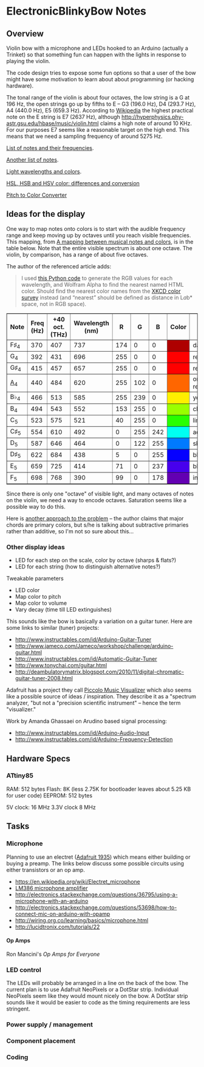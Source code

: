 # ElectronicBlinkyBow Notes

## Overview

Violin bow with a microphone and LEDs hooked to an Arduino (actually a Trinket) so that something fun can happen with the lights in response to playing the violin.

The code design tries to expose some fun options so that a user of the bow might have some motivation to learn about about programming (or hacking hardware).

The tonal range of the violin is about four octaves, the low string is a G at 196 Hz, the open strings go up by fifths to E – G3 (196.0 Hz), D4 (293.7 Hz), A4 (440.0 Hz), E5 (659.3 Hz). According to [Wikipedia](https://en.wikipedia.org/wiki/Violin) the highest practical note on the E string is E7 (2637 Hz), although http://hyperphysics.phy-astr.gsu.edu/hbase/music/violin.html claims a high note of around 10 KHz. For our purposes E7 seems like a reasonable target on the high end. This means that we need a sampling frequency of around 5275 Hz.

[List of notes and their frequencies](http://www.liutaiomottola.com/formulae/freqtab.htm).

[Another list of notes](http://www.phy.mtu.edu/~suits/notefreqs.html).

[Light wavelengths and colors](http://hyperphysics.phy-astr.gsu.edu/hbase/vision/specol.html).

[HSL, HSB and HSV color: differences and conversion](http://codeitdown.com/hsl-hsb-hsv-color/)

[Pitch to Color Converter](http://www.flutopedia.com/sound_color.htm)

## Ideas for the display

One way to map notes onto colors is to start with the audible frequency range and keep moving up by octaves until you reach visible frequencies. This mapping, from [A mapping between musical notes and colors](http://www.endolith.com/wordpress/2010/09/15/a-mapping-between-musical-notes-and-colors/), is in the table below. Note that the entire visible spectrum is about one octave. The violin, by comparison, has a range of about five octaves.

The author of the referenced article adds:

>I used [this Python code]() to generate the RGB values for each wavelength, and Wolfram Alpha to find the nearest named HTML color.  Should find the nearest color names from the [XKCD color survey](https://xkcd.com/color/rgb/) instead (and “nearest” should be defined as distance in L*a*b* space, not in RGB space).

<table border="1" cellspacing="0">
<tbody>
<tr>
<th>Note</th>
<th>Freq (Hz)</th>
<th>+40 oct. (THz)</th>
<th>Wavelength (nm)</th>
<th>R</th>
<th>G</th>
<th>B</th>
<th>Color</th>
<th>HTML name</th>
</tr>
<tr>
<td>F♯<sub>4</sub></td>
<td>370</td>
<td>407</td>
<td>737</td>
<td>174</td>
<td>0</td>
<td>0</td>
<td style="background-color: #ae0000;"></td>
<td>dark red</td>
</tr>
<tr>
<td>G<sub>4</sub></td>
<td>392</td>
<td>431</td>
<td>696</td>
<td>255</td>
<td>0</td>
<td>0</td>
<td style="background-color: #ff0000;"></td>
<td>red</td>
</tr>
<tr>
<td>G♯<sub>4</sub></td>
<td>415</td>
<td>457</td>
<td>657</td>
<td>255</td>
<td>0</td>
<td>0</td>
<td style="background-color: #ff0000;"></td>
<td>red</td>
</tr>
<tr>
<td><a href="http://en.wikipedia.org/wiki/A440_%28Concert_A%29">A<sub>4</sub></a></td>
<td>440</td>
<td>484</td>
<td>620</td>
<td>255</td>
<td>102</td>
<td>0</td>
<td style="background-color: #ff6600;"></td>
<td>orange-red</td>
</tr>
<tr>
<td>B♭<sub>4</sub></td>
<td>466</td>
<td>513</td>
<td>585</td>
<td>255</td>
<td>239</td>
<td>0</td>
<td style="background-color: #ffef00;"></td>
<td>yellow</td>
</tr>
<tr>
<td>B<sub>4</sub></td>
<td>494</td>
<td>543</td>
<td>552</td>
<td>153</td>
<td>255</td>
<td>0</td>
<td style="background-color: #99ff00;"></td>
<td>chartreuse</td>
</tr>
<tr>
<td>C<sub>5</sub></td>
<td>523</td>
<td>575</td>
<td>521</td>
<td>40</td>
<td>255</td>
<td>0</td>
<td style="background-color: #28ff00;"></td>
<td>lime</td>
</tr>
<tr>
<td>C♯<sub>5</sub></td>
<td>554</td>
<td>610</td>
<td>492</td>
<td>0</td>
<td>255</td>
<td>242</td>
<td style="background-color: #00fff2;"></td>
<td>aqua</td>
</tr>
<tr>
<td>D<sub>5</sub></td>
<td>587</td>
<td>646</td>
<td>464</td>
<td>0</td>
<td>122</td>
<td>255</td>
<td style="background-color: #007aff;"></td>
<td>sky blue</td>
</tr>
<tr>
<td>D♯<sub>5</sub></td>
<td>622</td>
<td>684</td>
<td>438</td>
<td>5</td>
<td>0</td>
<td>255</td>
<td style="background-color: #0500ff;"></td>
<td>blue</td>
</tr>
<tr>
<td>E<sub>5</sub></td>
<td>659</td>
<td>725</td>
<td>414</td>
<td>71</td>
<td>0</td>
<td>237</td>
<td style="background-color: #4700ed;"></td>
<td>blue</td>
</tr>
<tr>
<td>F<sub>5</sub></td>
<td>698</td>
<td>768</td>
<td>390</td>
<td>99</td>
<td>0</td>
<td>178</td>
<td style="background-color: #6300b2;"></td>
<td>indigo</td>
</tr>
</tbody>
</table>

Since there is only one "octave" of visible light, and many octaves of notes on the violin, we need a way to encode octaves. Saturation seems like a possible way to do this.

Here is [another approach to the problem](http://www.gootar.com/theory.htm) – the author claims that major chords are primary colors, but s/he is talking about subtractive primaries rather than additive, so I'm not so sure about this…

### Other display ideas

* LED for each step on the scale, color by octave (sharps & flats?)
* LED for each string (how to distinguish alternative notes?)

Tweakable parameters

* LED color
* Map color to pitch
* Map color to volume
* Vary decay (time till LED extinguishes)

This sounds like the bow is basically a variation on a guitar tuner. Here are some links to similar (tuner) projects:

* http://www.instructables.com/id/Arduino-Guitar-Tuner
* http://www.jameco.com/Jameco/workshop/challenge/arduino-guitar.html
* http://www.instructables.com/id/Automatic-Guitar-Tuner
* http://www.tonychai.com/guitar.html
* http://deambulatorymatrix.blogspot.com/2010/11/digital-chromatic-guitar-tuner-2008.html

Adafruit has a project they call [Piccolo Music Visualizer](https://learn.adafruit.com/piccolo) which also seems like a possible source of ideas / inspiration. They describe it as a "spectrum analyzer, "but not a "precision scientific instrument" – hence the term "visualizer."

Work by Amanda Ghassaei on Arudino based signal processing:

* http://www.instructables.com/id/Arduino-Audio-Input
* http://www.instructables.com/id/Arduino-Frequency-Detection

## Hardware Specs

### ATtiny85

RAM: 512 bytes
Flash: 8K (less 2.75K for bootloader leaves about 5.25 KB for user code)
EEPROM: 512 bytes

5V clock: 16 MHz
3.3V clock 8 MHz

## Tasks

### Microphone

Planning to use an electret ([Adafruit 1935](https://www.adafruit.com/products/1935)) which means either building or buying a preamp. The links below discuss some possible circuits using either transistors or an op amp.

* https://en.wikipedia.org/wiki/Electret_microphone
* [LM386 microphone amplifier](https://lowvoltage.wordpress.com/2011/05/15/lm386-mic-amp/)
* http://electronics.stackexchange.com/questions/36795/using-a-microphone-with-an-arduino
* http://electronics.stackexchange.com/questions/53698/how-to-connect-mic-on-arduino-with-opamp
* http://wiring.org.co/learning/basics/microphone.html
* http://lucidtronix.com/tutorials/22

#### Op Amps

Ron Mancini's _Op Amps for Everyone_

### LED control

The LEDs will probably be arranged in a line on the back of the bow. The current plan is to use Adafruit NeoPixels or a DotStar strip. Individual NeoPixels seem like they would mount nicely on the bow. A DotStar strip sounds like it would be easier to code as the timing requirements are less stringent.

### Power supply / management

### Component placement

### Coding

